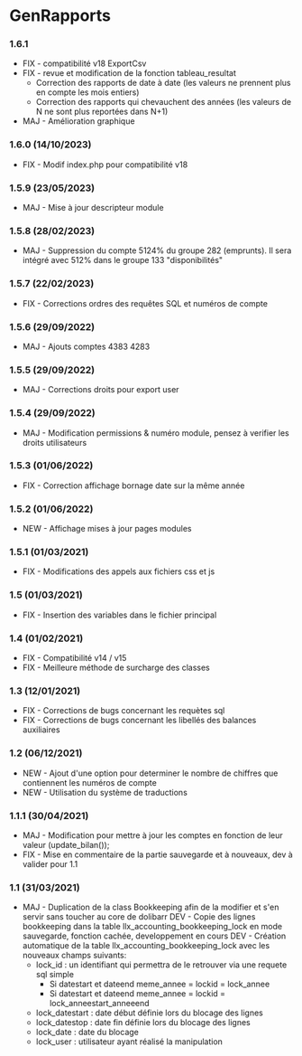 # GenRapports

### 1.6.1
* FIX - compatibilité v18 ExportCsv
* FIX - revue et modification de la fonction tableau_resultat
	- Correction des rapports de date à date (les valeurs ne prennent plus en compte les mois entiers)
	- Correction des rapports qui chevauchent des années (les valeurs de N ne sont plus reportées dans N+1)
* MAJ - Amélioration graphique

### 1.6.0 (14/10/2023)
* FIX - Modif index.php pour compatibilité v18

### 1.5.9 (23/05/2023)
* MAJ - Mise à jour descripteur module

### 1.5.8 (28/02/2023)
* MAJ - Suppression du compte 5124% du groupe 282 (emprunts). Il sera intégré avec 512% dans le groupe 133 "disponibilités"

### 1.5.7 (22/02/2023)
* FIX - Corrections ordres des requêtes SQL et numéros de compte

### 1.5.6 (29/09/2022)
* MAJ - Ajouts comptes 4383 4283

### 1.5.5 (29/09/2022)
* MAJ - Corrections droits pour export user

### 1.5.4 (29/09/2022)
* MAJ - Modification permissions & numéro module, pensez à verifier les droits utilisateurs

### 1.5.3 (01/06/2022)
* FIX - Correction affichage bornage date sur la même année

### 1.5.2 (01/06/2022)
* NEW - Affichage mises à jour pages modules

### 1.5.1 (01/03/2021)
* FIX - Modifications des appels aux fichiers css et js 

### 1.5 (01/03/2021)
* FIX - Insertion des variables dans le fichier principal 

### 1.4 (01/02/2021)
* FIX - Compatibilité v14 / v15 
* FIX - Meilleure méthode de surcharge des classes

### 1.3 (12/01/2021)
* FIX - Corrections de bugs concernant les requètes sql 
* FIX - Corrections de bugs concernant les libellés des balances auxiliaires 

### 1.2 (06/12/2021)
* NEW - Ajout d'une option pour determiner le nombre de chiffres que contiennent les numéros de compte
* NEW - Utilisation du système de traductions

### 1.1.1 (30/04/2021)
* MAJ - Modification pour mettre à jour les comptes en fonction de leur valeur (update_bilan());
* FIX - Mise en commentaire de la partie sauvegarde et à nouveaux, dev à valider pour 1.1

### 1.1 (31/03/2021)
* MAJ - Duplication de la class Bookkeeping afin de la modifier et s'en servir sans toucher au core de dolibarr
DEV - Copie des lignes bookkeeping dans la table llx_accounting_bookkeeping_lock en mode sauvegarde, fonction cachée, developpement en cours
DEV - Création automatique de la table llx_accounting_bookkeeping_lock avec les nouveaux champs suivants:
	* lock_id : un identifiant qui permettra de le retrouver via une requete sql simple
		* Si datestart et dateend meme_annee = lockid = lock_annee
		* Si datestart et dateend meme_annee = lockid = lock_anneestart_anneeend
	* lock_datestart : date début définie lors du blocage des lignes
	* lock_datestop : date fin définie lors du blocage des lignes
	* lock_date : date du blocage
	* lock_user : utilisateur ayant réalisé la manipulation
